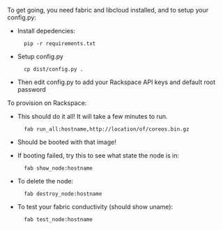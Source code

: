 To get going, you need fabric and libcloud installed, and to setup your config.py:

* Install depedencies:

        pip -r requirements.txt

* Setup config.py

        cp dist/config.py .

* Then edit config.py to add your Rackspace API keys and default root password

To provision on Rackspace:

* This should do it all! It will take a few minutes to run.

        fab run_all:hostname,http://location/of/coreos.bin.gz

* Should be booted with that image!

* If booting failed, try this to see what state the node is in:

        fab show_node:hostname

* To delete the node:

        fab destroy_node:hostname

* To test your fabric conductivity (should show uname):

        fab test_node:hostname

